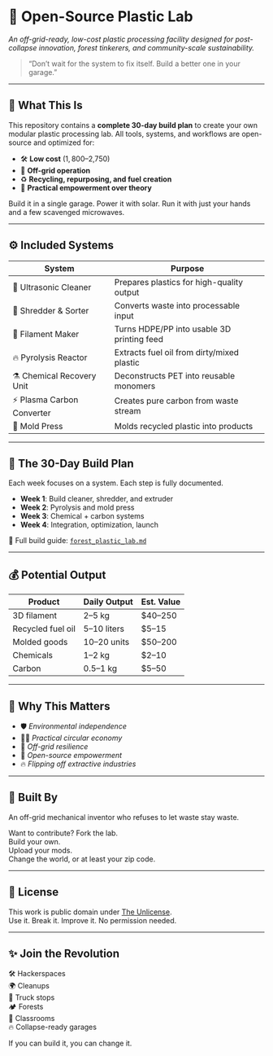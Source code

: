 # 🧪 Open-Source Plastic Lab  
*An off-grid-ready, low-cost plastic processing facility designed for post-collapse innovation, forest tinkerers, and community-scale sustainability.*

> “Don’t wait for the system to fix itself. Build a better one in your garage.”

---

## 🔧 What This Is

This repository contains a **complete 30-day build plan** to create your own modular plastic processing lab. All tools, systems, and workflows are open-source and optimized for:

- 🛠️ **Low cost** ($1,800–$2,750)
- 🌲 **Off-grid operation**
- ♻️ **Recycling, repurposing, and fuel creation**
- 🧠 **Practical empowerment over theory**

Build it in a single garage. Power it with solar. Run it with just your hands and a few scavenged microwaves.

---

## ⚙️ Included Systems

| System                     | Purpose                                     |
|---------------------------|---------------------------------------------|
| 🧼 Ultrasonic Cleaner      | Prepares plastics for high-quality output   |
| 🔄 Shredder & Sorter       | Converts waste into processable input       |
| 🎣 Filament Maker          | Turns HDPE/PP into usable 3D printing feed  |
| 🔥 Pyrolysis Reactor       | Extracts fuel oil from dirty/mixed plastic  |
| ⚗️ Chemical Recovery Unit  | Deconstructs PET into reusable monomers     |
| ⚡ Plasma Carbon Converter | Creates pure carbon from waste stream       |
| 🧱 Mold Press              | Molds recycled plastic into products        |

---

## 📆 The 30-Day Build Plan

Each week focuses on a system. Each step is fully documented.

- **Week 1**: Build cleaner, shredder, and extruder
- **Week 2**: Pyrolysis and mold press
- **Week 3**: Chemical + carbon systems
- **Week 4**: Integration, optimization, launch

🔗 Full build guide: [`forest_plastic_lab.md`](./forest_plastic_lab.md)

---

## 💰 Potential Output

| Product           | Daily Output | Est. Value |
|------------------|--------------|------------|
| 3D filament       | 2–5 kg       | $40–250    |
| Recycled fuel oil | 5–10 liters  | $5–15      |
| Molded goods      | 10–20 units  | $50–200    |
| Chemicals         | 1–2 kg       | $2–10      |
| Carbon            | 0.5–1 kg     | $5–50      |

---

## 🔐 Why This Matters

- 🛡️ *Environmental independence*
- 👩‍🔧 *Practical circular economy*
- 🔄 *Off-grid resilience*
- 🤝 *Open-source empowerment*
- 🔥 *Flipping off extractive industries*

---

## 🧠 Built By

An off-grid mechanical inventor who refuses to let waste stay waste.

Want to contribute? Fork the lab.  
Build your own.  
Upload your mods.  
Change the world, or at least your zip code.

---

## 📜 License

This work is public domain under [The Unlicense](https://unlicense.org).  
Use it. Break it. Improve it. No permission needed.

---

## ✨ Join the Revolution

🛠️ Hackerspaces  
🌍 Cleanups  
🚛 Truck stops  
🏕️ Forests  
🧪 Classrooms  
🔥 Collapse-ready garages

If you can build it, you can change it.
